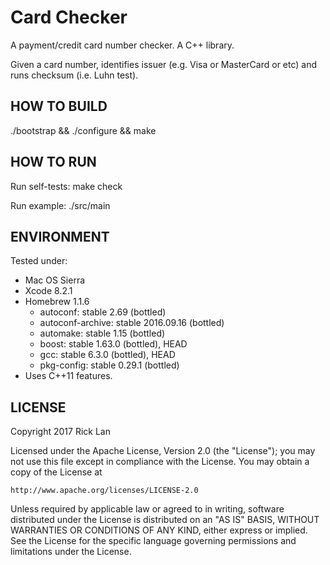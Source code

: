Card Checker
============

A payment/credit card number checker. A C++ library.

Given a card number, identifies issuer (e.g. Visa or MasterCard or etc) and runs checksum (i.e. Luhn test).


## HOW TO BUILD

./bootstrap && ./configure && make


## HOW TO RUN

Run self-tests:
make check

Run example:
./src/main


## ENVIRONMENT

Tested under:
* Mac OS Sierra
* Xcode 8.2.1
* Homebrew 1.1.6
	* autoconf: stable 2.69 (bottled)
	* autoconf-archive: stable 2016.09.16 (bottled)
	* automake: stable 1.15 (bottled)
	* boost: stable 1.63.0 (bottled), HEAD
	* gcc: stable 6.3.0 (bottled), HEAD
	* pkg-config: stable 0.29.1 (bottled)
* Uses C++11 features.


## LICENSE

Copyright 2017 Rick Lan

Licensed under the Apache License, Version 2.0 (the "License");
you may not use this file except in compliance with the License.
You may obtain a copy of the License at

    http://www.apache.org/licenses/LICENSE-2.0

Unless required by applicable law or agreed to in writing, software
distributed under the License is distributed on an "AS IS" BASIS,
WITHOUT WARRANTIES OR CONDITIONS OF ANY KIND, either express or implied.
See the License for the specific language governing permissions and
limitations under the License.
